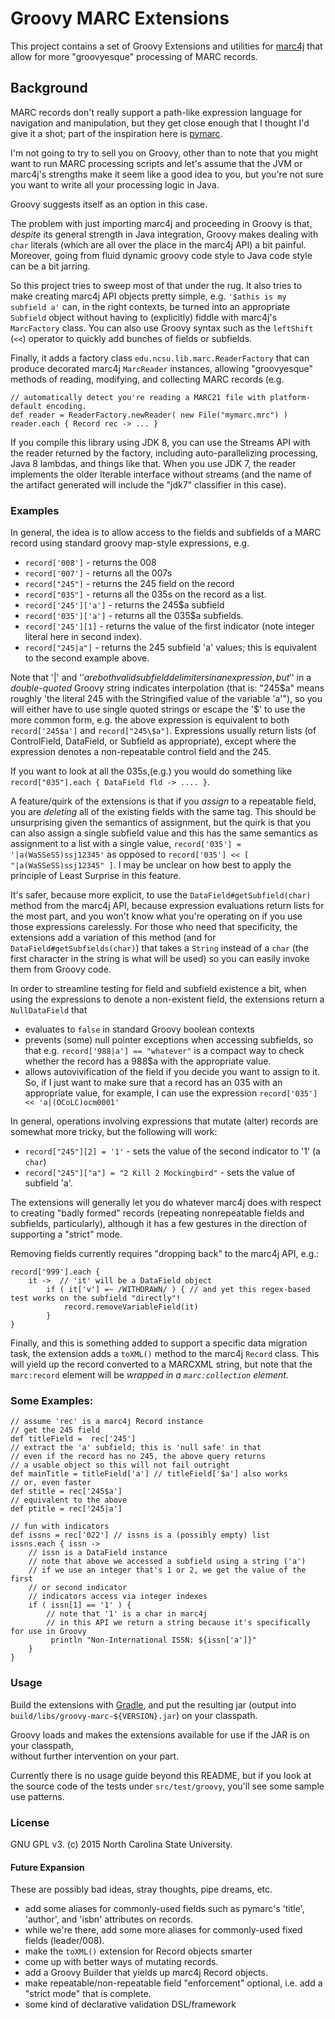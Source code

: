 # Groovy MARC Extensions

This project contains a set of Groovy Extensions and utilities for [marc4j](https://github.com/marc4j/marc4j)
that allow for more "groovyesque" processing of MARC records.

## Background

MARC records don't really support a path-like expression language for navigation
and manipulation, but they get close enough that I thought I'd give it a shot; part of
the inspiration here is [pymarc](https://github.com/edsu/pymarc).

I'm not going to try to sell you on Groovy, other than to note that you might
want to run MARC processing scripts and let's assume that the JVM or marc4j's strengths make it seem like a good idea
to you, but you're not sure you want to write all your processing logic in Java.

Groovy suggests itself as an option in this case.

The problem with just importing marc4j and proceeding in Groovy is that, *despite* its
general strength in Java integration, Groovy makes dealing with `char`
literals (which are all over the place in the marc4j API) a bit painful.  Moreover, going from fluid
dynamic groovy code style to Java code style can be a bit jarring.

So this project tries to sweep most of that under the rug.  It also tries to make creating
marc4j API objects pretty simple, e.g. `'$athis is my subfield a'` can, in the right contexts,
be turned into an appropriate `Subfield` object without having to (explicitly) fiddle with
marc4j's `MarcFactory` class.  You can also use Groovy syntax such as the `leftShift` (`<<`) operator
to quickly add bunches of fields or subfields.

Finally, it adds a factory class `edu.ncsu.lib.marc.ReaderFactory` that can produce decorated marc4j `MarcReader`
instances, allowing "groovyesque" methods of reading, modifying, and collecting MARC records (e.g.

    // automatically detect you're reading a MARC21 file with platform-default encoding.
    def reader = ReaderFactory.newReader( new File("mymarc.mrc") )
    reader.each { Record rec -> ... }

If you compile this library using JDK 8, you can use the Streams API with the reader returned by the factory,
including auto-parallelizing processing, Java 8 lambdas, and things like that.  When you use JDK 7, the reader
implements the older Iterable interface without streams (and the name of the artifact generated will include the "jdk7"
classifier in this case).

### Examples

In general, the idea is to allow access to the fields and subfields of a MARC
record using standard groovy map-style expressions, e.g.

- `record['008']` - returns the 008
- `record['007']` - returns all the 007s
- `record["245"]` - returns the 245 field on the record
- `record["035"]` - returns all the 035s on the record as a list.
- `record['245']['a']` - returns the 245$a subfield
- `record['035']['a']` - returns all the 035$a subfields.
- `record['245'][1]` - returns the value of the first indicator (note integer literal here in second index).
- `record["245|a"]` - returns the 245 subfield 'a' values; this is equivalent to the second example above.

Note that '|' and '$' are both valid subfield delimiters in an expression, but
'$' in a *double-quoted* Groovy string indicates interpolation (that is:
"245$a" means roughly 'the literal 245 with the Stringified value of the
variable 'a'"), so you will either have to use single quoted strings or escape
the '$' to use the more common form, e.g. the above expression is equivalent to
both `record['245$a']` and `record["245\$a"]`.
Expressions usually return lists (of ControlField, DataField, or Subfield as
appropriate), except where the expression denotes a non-repeatable control field and the 245.

If you want to look at all the 035s,(e.g.) you would do something like `record["035"].each {
    DataField fld -> .... }`.

A feature/quirk of the extensions is that if you *assign* to a repeatable field, you are *deleting* all of the
existing fields with the same tag.  This should be unsurprising given the semantics of assignment, but the quirk is that
you can also assign a single subfield value and this has the same semantics as assignment to a list with a single value,
`record['035'] = '|a(WaSSeSS)ssj12345'` as opposed to `record['035'] << [ "|a(WaSSeSS)ssj12345" ]`.  I may be unclear on
how best to apply the principle of Least Surprise in this feature.

It's safer, because more explicit, to use the `DataField#getSubfield(char)` method from the marc4j API,
because expression evaluations return lists for the most part, and you won't know what you're operating on
if you use those expressions carelessly.  For those who need that specificity, the
extensions add a variation of this method (and for `DataField#getSubfields(char)`) that takes a `String` instead of a `char`
(the first character in the string is what will be used) so you can easily invoke them from Groovy code.

In order to streamline testing for field and subfield existence a bit, when using the expressions to denote
 a non-existent field, the extensions return a `NullDataField` that

- evaluates to `false` in standard Groovy boolean contexts
- prevents (some) null pointer exceptions when accessing subfields, so that e.g. `record['988|a'] == "whatever"` is a compact
 way to check whether the record has a 988$a with the appropriate value.
- allows autovivification of the field if you decide you want to assign to it.  So, if I just want to make sure that
 a record has an 035 with an appropriate value, for example, I can use the expression `record['035'] << 'a|(OCoLC)ocm0001'`

In general, operations involving expressions that mutate (alter) records are somewhat more tricky, but the following will work:

- `record["245"][2] = '1'` - sets the value of the second indicator to  '1' (a `char`)
- `record["245"]["a"] = "2 Kill 2 Mockingbird"` - sets the value of subfield 'a'.

The extensions will generally let you do whatever marc4j does with respect to creating "badly formed" records (repeating nonrepeatable fields and subfields,
particularly), although it has a few gestures in the direction of supporting a "strict" mode.

Removing fields currently requires "dropping back" to the marc4j API, e.g.:

    record['999'].each {
        it ->  // 'it' will be a DataField object
            if ( it['v'] =~ /WITHDRAWN/ ) { // and yet this regex-based test works on the subfield "directly"!
                record.removeVariableField(it)
            }
    }

Finally, and this is something added to support a specific data migration task, the extension adds a `toXML()` method to the
marc4j `Record` class.  This will yield up the record converted to a MARCXML string, but note that the `marc:record` element
will be *wrapped in a `marc:collection` element*.

### Some Examples:

    // assume 'rec' is a marc4j Record instance
    // get the 245 field
    def titleField =  rec['245']
    // extract the 'a' subfield; this is 'null safe' in that
    // even if the record has no 245, the above query returns
    // a usable object so this will not fail outright
    def mainTitle = titleField['a'] // titleField['$a'] also works
    // or, even faster
    def stitle = rec['245$a']
    // equivalent to the above
    def ptitle = rec['245|a']
    
    // fun with indicators
    def issns = rec['022'] // issns is a (possibly empty) list
    issns.each { issn ->
        // issn is a DataField instance
        // note that above we accessed a subfield using a string ('a')
        // if we use an integer that's 1 or 2, we get the value of the first
        // or second indicator
        // indicators access via integer indexes
        if ( issn[1] == '1' ) {
            // note that '1' is a char in marc4j
            // in this API we return a string because it's specifically for use in Groovy
             println "Non-International ISSN: ${issn['a']}"
        }
    }

### Usage

Build the extensions with [Gradle](http://www.gradle.org), and put the
resulting jar (output into `build/libs/groovy-marc-${VERSION}.jar`) on your classpath.

Groovy loads and makes the extensions available for use if the JAR is on your classpath,  
without further intervention on your part.

Currently there is no usage guide beyond this README, but if you look at the source code of the
tests under `src/test/groovy`, you'll see some sample use patterns.

### License

GNU GPL v3.  (c) 2015 North Carolina State University.

#### Future Expansion

These are possibly bad ideas, stray thoughts, pipe dreams, etc.

- add some aliases for commonly-used fields such as pymarc's 'title', 'author', and 'isbn' attributes on records.
- while we're there, add some more aliases for commonly-used fixed fields (leader/008).
- make the `toXML()` extension for Record objects smarter
- come up with better ways of mutating records.
- add a Groovy Builder that yields up marc4j Record objects.
- make repeatable/non-repeatable field "enforcement" optional, i.e. add a "strict mode" that is complete.
- some kind of declarative validation DSL/framework
